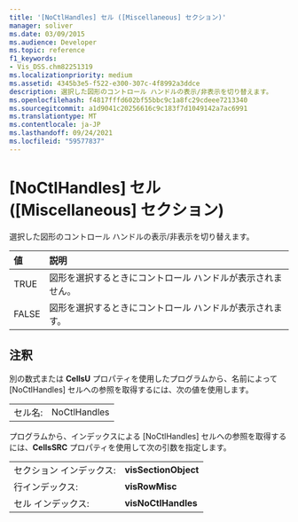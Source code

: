 ```yaml
---
title: '[NoCtlHandles] セル ([Miscellaneous] セクション)'
manager: soliver
ms.date: 03/09/2015
ms.audience: Developer
ms.topic: reference
f1_keywords:
- Vis_DSS.chm82251319
ms.localizationpriority: medium
ms.assetid: 4345b3e5-f522-e300-307c-4f8992a3ddce
description: 選択した図形のコントロール ハンドルの表示/非表示を切り替えます。
ms.openlocfilehash: f4817fffd602bf55bbc9c1a8fc29cdeee7213340
ms.sourcegitcommit: a1d9041c20256616c9c183f7d1049142a7ac6991
ms.translationtype: MT
ms.contentlocale: ja-JP
ms.lasthandoff: 09/24/2021
ms.locfileid: "59577837"
---
```

# <a name="noctlhandles-cell-miscellaneous-section"></a>[NoCtlHandles] セル ([Miscellaneous] セクション)

選択した図形のコントロール ハンドルの表示/非表示を切り替えます。
  
|**値**|**説明**|
|:-----|:-----|
| TRUE  <br/> | 図形を選択するときにコントロール ハンドルが表示されません。  <br/> |
| FALSE  <br/> | 図形を選択するときにコントロール ハンドルが表示されます。  <br/> |
   
## <a name="remarks"></a>注釈

別の数式または **CellsU** プロパティを使用したプログラムから、名前によって [NoCtlHandles] セルへの参照を取得するには、次の値を使用します。 
  
|||
|:-----|:-----|
| セル名:  <br/> | NoCtlHandles  <br/> |
   
プログラムから、インデックスによる [NoCtlHandles] セルへの参照を取得するには、**CellsSRC** プロパティを使用して次の引数を指定します。 
  
|||
|:-----|:-----|
| セクション インデックス:  <br/> |**visSectionObject** <br/> |
| 行インデックス:  <br/> |**visRowMisc** <br/> |
| セル インデックス:  <br/> |**visNoCtlHandles** <br/> |
   

